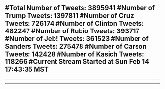 #Total Number of Tweets: 3895941 
#Number of Trump Tweets: 1397811
#Number of Cruz Tweets: 726174
#Number of Clinton Tweets: 482247
#Number of Rubio Tweets: 393717
#Number of Jeb! Tweets: 361523
#Number of Sanders Tweets: 275478
#Number of Carson Tweets: 142428
#Number of Kasich Tweets: 118266
#Current Stream Started at Sun Feb 14 17:43:35 MST
---
---
---
